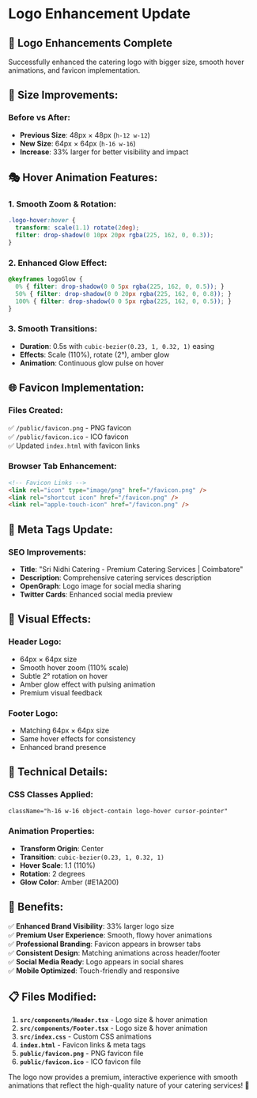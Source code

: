 # Logo Enhancement Update

## 🎨 **Logo Enhancements Complete**

Successfully enhanced the catering logo with bigger size, smooth hover animations, and favicon implementation.

## 📏 **Size Improvements:**

### **Before vs After:**
- **Previous Size**: 48px × 48px (`h-12 w-12`)
- **New Size**: 64px × 64px (`h-16 w-16`)
- **Increase**: 33% larger for better visibility and impact

## 🎭 **Hover Animation Features:**

### **1. Smooth Zoom & Rotation:**
```css
.logo-hover:hover {
  transform: scale(1.1) rotate(2deg);
  filter: drop-shadow(0 10px 20px rgba(225, 162, 0, 0.3));
}
```

### **2. Enhanced Glow Effect:**
```css
@keyframes logoGlow {
  0% { filter: drop-shadow(0 0 5px rgba(225, 162, 0, 0.5)); }
  50% { filter: drop-shadow(0 0 20px rgba(225, 162, 0, 0.8)); }
  100% { filter: drop-shadow(0 0 5px rgba(225, 162, 0, 0.5)); }
}
```

### **3. Smooth Transitions:**
- **Duration**: 0.5s with `cubic-bezier(0.23, 1, 0.32, 1)` easing
- **Effects**: Scale (110%), rotate (2°), amber glow
- **Animation**: Continuous glow pulse on hover

## 🌐 **Favicon Implementation:**

### **Files Created:**
✅ `/public/favicon.png` - PNG favicon  
✅ `/public/favicon.ico` - ICO favicon  
✅ Updated `index.html` with favicon links  

### **Browser Tab Enhancement:**
```html
<!-- Favicon Links -->
<link rel="icon" type="image/png" href="/favicon.png" />
<link rel="shortcut icon" href="/favicon.png" />
<link rel="apple-touch-icon" href="/favicon.png" />
```

## 📱 **Meta Tags Update:**

### **SEO Improvements:**
- **Title**: "Sri Nidhi Catering - Premium Catering Services | Coimbatore"
- **Description**: Comprehensive catering services description
- **OpenGraph**: Logo image for social media sharing
- **Twitter Cards**: Enhanced social media preview

## 🎯 **Visual Effects:**

### **Header Logo:**
- 64px × 64px size
- Smooth hover zoom (110% scale)
- Subtle 2° rotation on hover
- Amber glow effect with pulsing animation
- Premium visual feedback

### **Footer Logo:**
- Matching 64px × 64px size
- Same hover effects for consistency
- Enhanced brand presence

## 🔧 **Technical Details:**

### **CSS Classes Applied:**
```css
className="h-16 w-16 object-contain logo-hover cursor-pointer"
```

### **Animation Properties:**
- **Transform Origin**: Center
- **Transition**: `cubic-bezier(0.23, 1, 0.32, 1)`
- **Hover Scale**: 1.1 (110%)
- **Rotation**: 2 degrees
- **Glow Color**: Amber (#E1A200)

## 🚀 **Benefits:**

✅ **Enhanced Brand Visibility**: 33% larger logo size  
✅ **Premium User Experience**: Smooth, flowy hover animations  
✅ **Professional Branding**: Favicon appears in browser tabs  
✅ **Consistent Design**: Matching animations across header/footer  
✅ **Social Media Ready**: Logo appears in social shares  
✅ **Mobile Optimized**: Touch-friendly and responsive  

## 📋 **Files Modified:**

1. **`src/components/Header.tsx`** - Logo size & hover animation
2. **`src/components/Footer.tsx`** - Logo size & hover animation  
3. **`src/index.css`** - Custom CSS animations
4. **`index.html`** - Favicon links & meta tags
5. **`public/favicon.png`** - PNG favicon file
6. **`public/favicon.ico`** - ICO favicon file

The logo now provides a premium, interactive experience with smooth animations that reflect the high-quality nature of your catering services! 🎉
